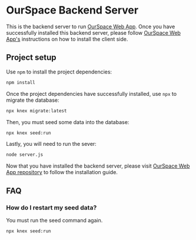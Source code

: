 # OurSpace Backend Server

This is the backend server to run [OurSpace Web App](https://github.com/karenxiong/ourspace). Once you have successfully installed this backend server, please follow [OurSpace Web App's](https://github.com/karenxiong/ourspace) instructions on how to install the client side.

## Project setup

Use `npm` to install the project dependencies:

```bash
npm install
```

Once the project dependencies have successfully installed, use `npx` to migrate the database:

```bash
npx knex migrate:latest
```

Then, you must seed some data into the database:

```bash
npx knex seed:run
```

Lastly, you will need to run the sever: 

```bash
node server.js
```


Now that you have installed the backend server, please visit [OurSpace Web App repository](https://github.com/karenxiong/ourspace) to follow the installation guide.

## FAQ

### How do I restart my seed data?

You must run the seed command again.

```bash
npx knex seed:run
```
